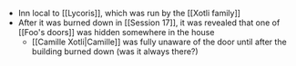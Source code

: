 - Inn local to [[Lycoris]], which was run by the [[Xotli family]]
- After it was burned down in [[Session 17]], it was revealed that one of [[Foo's doors]] was hidden somewhere in the house
	- [[Camille Xotli|Camille]] was fully unaware of the door until after the building burned down (was it always there?)